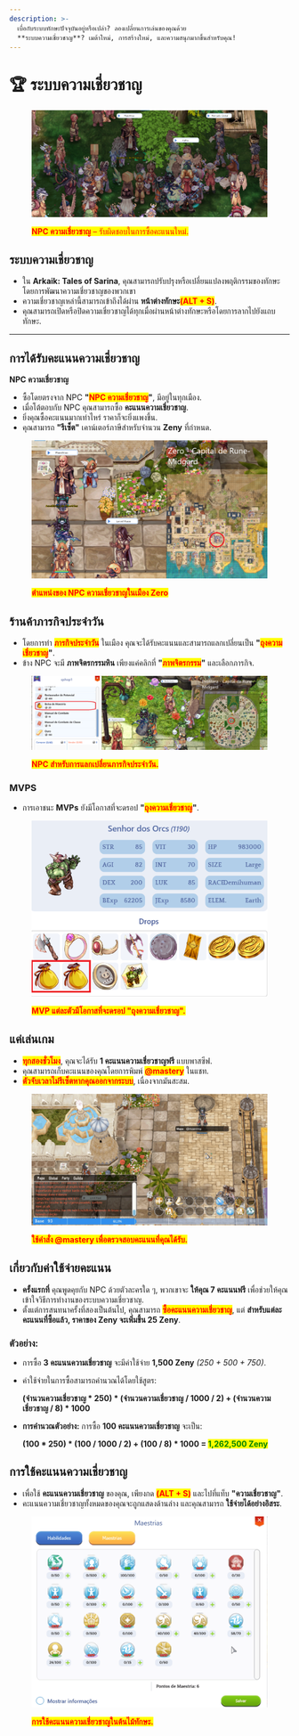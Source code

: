 ```yaml
---
description: >-
  เบื่อกับระบบทักษะปัจจุบันอยู่หรือเปล่า? ลองเปลี่ยนการเล่นของคุณด้วย
  **ระบบความเชี่ยวชาญ**? เมต้าใหม่, การสร้างใหม่, และความสนุกมากขึ้นสำหรับคุณ!
---
```


# 🏆 ระบบความเชี่ยวชาญ

<figure><img src="../.gitbook/assets/11112.png" alt=""><figcaption><p><mark style="color:red;"><strong>NPC ความเชี่ยวชาญ</strong> – รับผิดชอบในการซื้อคะแนนใหม่.</mark></p></figcaption></figure>

## **ระบบความเชี่ยวชาญ**

* ใน **Arkaik: Tales of Sarina**, คุณสามารถปรับปรุงหรือเปลี่ยนแปลงพฤติกรรมของทักษะโดยการพัฒนาความเชี่ยวชาญของพวกเขา
* ความเชี่ยวชาญเหล่านี้สามารถเข้าถึงได้ผ่าน **หน้าต่างทักษะ**<mark style="color:red;">**(ALT + S)**</mark>.
* คุณสามารถเปิดหรือปิดความเชี่ยวชาญได้ทุกเมื่อผ่านหน้าต่างทักษะหรือโดยการลากไปยังแถบทักษะ.

***

## **การได้รับคะแนนความเชี่ยวชาญ**

**NPC ความเชี่ยวชาญ**

* ซื้อโดยตรงจาก NPC **"**<mark style="color:red;">**NPC ความเชี่ยวชาญ**</mark>**"**, มีอยู่ในทุกเมือง.
* เมื่อโต้ตอบกับ NPC คุณสามารถซื้อ **คะแนนความเชี่ยวชาญ**.
* ยิ่งคุณซื้อคะแนนมากเท่าไหร่ ราคาก็จะยิ่งแพงขึ้น.
* คุณสามารถ **"รีเซ็ต"** เคาน์เตอร์ภาษีสำหรับจำนวน **Zeny** ที่กำหนด.

<figure><img src="../.gitbook/assets/11123333333333.png" alt=""><figcaption><p><mark style="color:red;"><strong>ตำแหน่งของ NPC ความเชี่ยวชาญในเมือง Zero</strong></mark></p></figcaption></figure>

## **ร้านค้าภารกิจประจำวัน**

* โดยการทำ <mark style="color:red;">**ภารกิจประจำวัน**</mark> ในเมือง คุณจะได้รับคะแนนและสามารถแลกเปลี่ยนเป็น **"**<mark style="color:red;">**ถุงความเชี่ยวชาญ**</mark>**"**.
* ข้าง NPC จะมี **ภาพจิตรกรรมหิน** เพียงแค่คลิกที่ **"**<mark style="color:red;">**ภาพจิตรกรรม**</mark>**"** และเลือกภารกิจ.

<figure><img src="../.gitbook/assets/44444.png" alt=""><figcaption><p><mark style="color:red;"><strong>NPC สำหรับการแลกเปลี่ยนภารกิจประจำวัน.</strong></mark></p></figcaption></figure>

### MVPS

* การเอาชนะ **MVPs** ยังมีโอกาสที่จะดรอป **"**<mark style="color:red;">**ถุงความเชี่ยวชาญ**</mark>**"**.

<figure><img src="../.gitbook/assets/aa23.png" alt=""><figcaption><p><mark style="color:red;"><strong>MVP แต่ละตัวมีโอกาสที่จะดรอป "ถุงความเชี่ยวชาญ".</strong></mark></p></figcaption></figure>

## **แค่เล่นเกม**

* <mark style="color:red;">**ทุกสองชั่วโมง**</mark>, คุณจะได้รับ **1 คะแนนความเชี่ยวชาญฟรี** แบบพาสซีฟ.
* คุณสามารถเก็บคะแนนของคุณโดยการพิมพ์ <mark style="color:red;">**@mastery**</mark> ในแชท.
* <mark style="color:red;">**ตัวจับเวลาไม่รีเซ็ตหากคุณออกจากระบบ**</mark>, เนื่องจากมันสะสม.

<figure><img src="../.gitbook/assets/cca643.gif" alt=""><figcaption><p><mark style="color:red;"><strong>ใช้คำสั่ง @mastery เพื่อตรวจสอบคะแนนที่คุณได้รับ.</strong></mark></p></figcaption></figure>

## **เกี่ยวกับค่าใช้จ่ายคะแนน**

* **ครั้งแรกที่** คุณพูดคุยกับ NPC ด้วยตัวละครใด ๆ, พวกเขาจะ **ให้คุณ 7 คะแนนฟรี** เพื่อช่วยให้คุณเข้าใจวิธีการทำงานของระบบความเชี่ยวชาญ.
* ตั้งแต่การสนทนาครั้งที่สองเป็นต้นไป, คุณสามารถ <mark style="color:red;">**ซื้อคะแนนความเชี่ยวชาญ**</mark>, แต่ **สำหรับแต่ละคะแนนที่ซื้อแล้ว, ราคาของ Zeny จะเพิ่มขึ้น 25 Zeny**.

### **ตัวอย่าง:**

* การซื้อ **3 คะแนนความเชี่ยวชาญ** จะมีค่าใช้จ่าย **1,500 Zeny** _(250 + 500 + 750)_.
*   ค่าใช้จ่ายในการซื้อสามารถคำนวณได้โดยใช้สูตร:

    **(จำนวนความเชี่ยวชาญ \* 250) \* (จำนวนความเชี่ยวชาญ / 1000 / 2) + (จำนวนความเชี่ยวชาญ / 8) \* 1000**
*   **การคำนวณตัวอย่าง:** การซื้อ **100 คะแนนความเชี่ยวชาญ** จะเป็น:

    **(100 \* 250) \* (100 / 1000 / 2) + (100 / 8) \* 1000 =&#x20;**<mark style="color:green;">**1,262,500 Zeny**</mark>

## **การใช้คะแนนความเชี่ยวชาญ**

* เพื่อใช้ **คะแนนความเชี่ยวชาญ** ของคุณ, เพียงกด <mark style="color:red;">**(ALT + S)**</mark> และไปที่แท็บ **"ความเชี่ยวชาญ"**.
* คะแนนความเชี่ยวชาญทั้งหมดของคุณจะถูกแสดงด้านล่าง และคุณสามารถ **ใช้จ่ายได้อย่างอิสระ**.

<figure><img src="../.gitbook/assets/cca64355.gif" alt=""><figcaption><p><mark style="color:red;"><strong>การใช้คะแนนความเชี่ยวชาญในต้นไม้ทักษะ.</strong></mark></p></figcaption></figure>